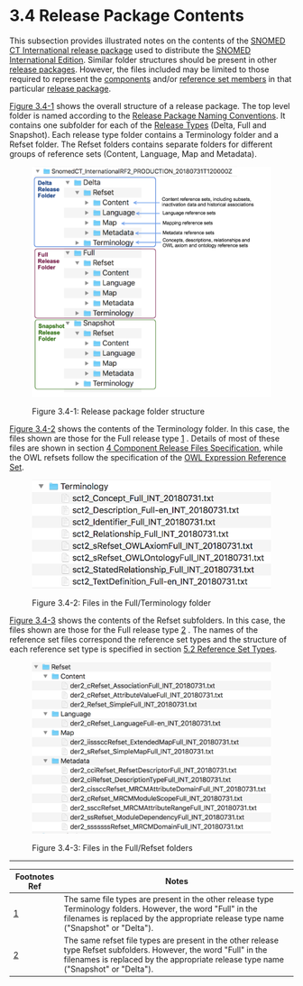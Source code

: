 # 3.4 Release Package Contents

This subsection provides illustrated notes on the contents of the [SNOMED CT International release package](https://confluence.ihtsdotools.org/display/DOCGLOSS/SNOMED+CT+International+release+package) used to distribute the [SNOMED International Edition](https://confluence.ihtsdotools.org/display/DOCGLOSS/SNOMED+International+Edition). Similar folder structures should be present in other [release packages](https://confluence.ihtsdotools.org/display/DOCGLOSS/release+package). However, the files included may be limited to those required to represent the [components](https://confluence.ihtsdotools.org/display/DOCGLOSS/component) and/or [reference set members](https://confluence.ihtsdotools.org/display/DOCGLOSS/reference+set+member) in that particular [release package](https://confluence.ihtsdotools.org/display/DOCGLOSS/release+package).

[Figure 3.4-1](https://confluence.ihtsdotools.org/display/DOCRELFMT/3.4+Release+Package+Contents#Figure-package) shows the overall structure of a release package. The top level folder is named according to the [Release Package Naming Conventions](../3%20section/3.3.1-Release-Package-Naming-Conventions_56330442.html). It contains one subfolder for each of the [Release Types](../3%20section/3.2-Release-Types_28739357.html) (Delta, Full and Snapshot). Each release type folder contains a Terminology folder and a Refset folder. The Refset folders contains separate folders for different groups of reference sets (Content, Language, Map and Metadata).

<figure><img src="../images/71172630.png" alt=""><figcaption><p>Figure 3.4-1: Release package folder structure</p></figcaption></figure>

[Figure 3.4-2](https://confluence.ihtsdotools.org/display/DOCRELFMT/3.4+Release+Package+Contents#Figure-terminology) shows the contents of the Terminology folder. In this case, the files shown are those for the Full release type [1](https://confluence.ihtsdotools.org/display/DOCRELFMT/3.4+Release+Package+Contents#Footnote1) . Details of most of these files are shown in section [4 Component Release Files Specification](../3%20section/4-Component-Release-Files-Specification_28739335.html), while the OWL refsets follow the specification of the [OWL Expression Reference Set](../3%20section/5.2.1.9-OWL-Expression-Reference-Set_66486617.html).

<figure><img src="../images/71172632.png" alt=""><figcaption><p>Figure 3.4-2: Files in the Full/Terminology folder</p></figcaption></figure>

[Figure 3.4-3](https://confluence.ihtsdotools.org/display/DOCRELFMT/3.4+Release+Package+Contents#Figure-refsets) shows the contents of the Refset subfolders. In this case, the files shown are those for the Full release type [2](https://confluence.ihtsdotools.org/display/DOCRELFMT/3.4+Release+Package+Contents#Footnote2) . The names of the reference set files correspond the reference set types and the structure of each reference set type is specified in section [5.2 Reference Set Types](../3%20section/5.2-Reference-Set-Types_28739366.html).

<figure><img src="../images/71172631.png" alt=""><figcaption><p>Figure 3.4-3: Files in the Full/Refset folders</p></figcaption></figure>

***

| Footnotes Ref                                                                                            | Notes                                                                                                                                                                                                   |
| -------------------------------------------------------------------------------------------------------- | ------------------------------------------------------------------------------------------------------------------------------------------------------------------------------------------------------- |
| [1](https://confluence.ihtsdotools.org/display/DOCRELFMT/3.4+Release+Package+Contents#FootnoteMarker1-0) | The same file types are present in the other release type Terminology folders. However, the word "Full" in the filenames is replaced by the appropriate release type name ("Snapshot" or "Delta").      |
| [2](https://confluence.ihtsdotools.org/display/DOCRELFMT/3.4+Release+Package+Contents#FootnoteMarker2-0) | The same refset file types are present in the other release type Refset subfolders. However, the word "Full" in the filenames is replaced by the appropriate release type name ("Snapshot" or "Delta"). |
